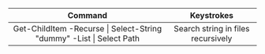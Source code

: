 | Command | Keystrokes |
| :---: | :----: |
| Get-ChildItem -Recurse \| Select-String "dummy" -List \| Select Path | Search string in files recursively |
